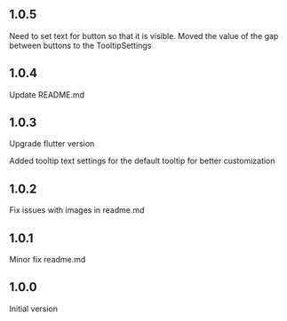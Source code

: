 ## 1.0.5

Need to set text for button so that it is visible.
Moved the value of the gap between buttons to the TooltipSettings

## 1.0.4

Update README.md

## 1.0.3

Upgrade flutter version

Added tooltip text settings for the default tooltip for better customization

## 1.0.2

Fix issues with images in readme.md

## 1.0.1

Minor fix readme.md

## 1.0.0

Initial version

